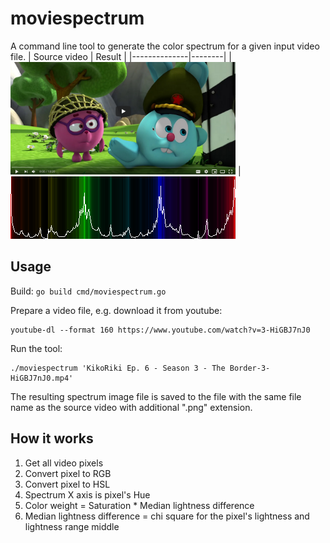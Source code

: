 # moviespectrum

A command line tool to generate the color spectrum for a given input video file.
| Source video | Result |
|--------------|--------|
| <img src="Screenshot_20201022_103659.png" width="360"/> | <img src="KikoRiki%20Ep.%206%20-%20Season%203%20-%20The Border-3-HiGBJ7nJ0.mp4.png" width="360" />

## Usage

Build:
```go build cmd/moviespectrum.go```

Prepare a video file, e.g. download it from youtube:
```
youtube-dl --format 160 https://www.youtube.com/watch?v=3-HiGBJ7nJ0
```

Run the tool:
```
./moviespectrum 'KikoRiki Ep. 6 - Season 3 - The Border-3-HiGBJ7nJ0.mp4'
```

The resulting spectrum image file is saved to the file with the same file name as the source video with additional 
".png" extension.

## How it works

1. Get all video pixels
2. Convert pixel to RGB
3. Convert pixel to HSL
4. Spectrum X axis is pixel's Hue
5. Color weight = Saturation * Median lightness difference
6. Median lightness difference = chi square for the pixel's lightness and lightness range middle 
